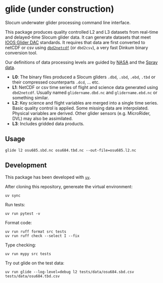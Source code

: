 # glide (under construction)

Slocum underwater glider processing command line interface. 

This package produces quality controlled L2 and L3 datasets from real-time and delayed-time Slocum glider data. It can generate datasets that meet [IOOS Glider DAC](https://gliders.ioos.us/) standards. It requires that data are first converted to netCDF or csv using [`dbd2netcdf`](github.com/OSUGliders/dbd2netcdf) (or `dbd2csv`), a very fast Dinkum binary conversion tool. 

Our definitions of data processing levels are guided by [NASA](https://www.earthdata.nasa.gov/learn/earth-observation-data-basics/data-processing-levels) and the [Spray data](https://spraydata.ucsd.edu/data-access). 

* **L0**: The binary files produced a Slocum gliders `.dbd`, `.sbd`, `.ebd`, `.tbd` or their compressed counterparts `.dcd`, ... etc. 
* **L1**: NetCDF or csv time series of flight and science data generated using `dbd2netcdf`. Usually named `glidername.dbd.nc` and `glidername.ebd.nc` or something similar.
* **L2**: Key science and flight variables are merged into a single time series. Basic quality control is applied. Some missing data are interpolated. Physical variables are derived. Other glider sensors (e.g. MicroRider, DVL) may also be assimilated. 
* **L3**: Includes gridded data products. 

## Usage

```
glide l2 osu685.sbd.nc osu684.tbd.nc --out-file=osu685.l2.nc
```

## Development

This package has been developed with [`uv`](https://github.com/astral-sh/uv). 

After cloning this repository, genereate the virtual environment:
```
uv sync
```

Run tests:
```
uv run pytest -v
```

Format code:
```
uv run ruff format src tests
uv run ruff check --select I --fix
```

Type checking:
```
uv run mypy src tests
``` 

Try out glide on the test data:
```
uv run glide --log-level=debug l2 tests/data/osu684.sbd.csv tests/data/osu684.tbd.csv
```